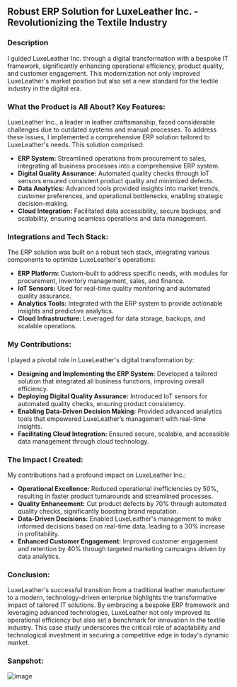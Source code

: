 ## Robust ERP Solution for LuxeLeather Inc. - Revolutionizing the Textile Industry

### Description
I guided LuxeLeather Inc. through a digital transformation with a bespoke IT framework, significantly enhancing operational efficiency, product quality, and customer engagement. This modernization not only improved LuxeLeather's market position but also set a new standard for the textile industry in the digital era.

### What the Product is All About? Key Features:
LuxeLeather Inc., a leader in leather craftsmanship, faced considerable challenges due to outdated systems and manual processes. To address these issues, I implemented a comprehensive ERP solution tailored to LuxeLeather's needs. This solution comprised:

- **ERP System:** Streamlined operations from procurement to sales, integrating all business processes into a comprehensive ERP system.
- **Digital Quality Assurance:** Automated quality checks through IoT sensors ensured consistent product quality and minimized defects.
- **Data Analytics:** Advanced tools provided insights into market trends, customer preferences, and operational bottlenecks, enabling strategic decision-making.
- **Cloud Integration:** Facilitated data accessibility, secure backups, and scalability, ensuring seamless operations and data management.

### Integrations and Tech Stack:
The ERP solution was built on a robust tech stack, integrating various components to optimize LuxeLeather's operations:

- **ERP Platform:** Custom-built to address specific needs, with modules for procurement, inventory management, sales, and finance.
- **IoT Sensors:** Used for real-time quality monitoring and automated quality assurance.
- **Analytics Tools:** Integrated with the ERP system to provide actionable insights and predictive analytics.
- **Cloud Infrastructure:** Leveraged for data storage, backups, and scalable operations.

### My Contributions:
I played a pivotal role in LuxeLeather's digital transformation by:

- **Designing and Implementing the ERP System:** Developed a tailored solution that integrated all business functions, improving overall efficiency.
- **Deploying Digital Quality Assurance:** Introduced IoT sensors for automated quality checks, ensuring product consistency.
- **Enabling Data-Driven Decision Making:** Provided advanced analytics tools that empowered LuxeLeather’s management with real-time insights.
- **Facilitating Cloud Integration:** Ensured secure, scalable, and accessible data management through cloud technology.

### The Impact I Created:
My contributions had a profound impact on LuxeLeather Inc.:

- **Operational Excellence:** Reduced operational inefficiencies by 50%, resulting in faster product turnarounds and streamlined processes.
- **Quality Enhancement:** Cut product defects by 70% through automated quality checks, significantly boosting brand reputation.
- **Data-Driven Decisions:** Enabled LuxeLeather's management to make informed decisions based on real-time data, leading to a 30% increase in profitability.
- **Enhanced Customer Engagement:** Improved customer engagement and retention by 40% through targeted marketing campaigns driven by data analytics.

### Conclusion:
LuxeLeather's successful transition from a traditional leather manufacturer to a modern, technology-driven enterprise highlights the transformative impact of tailored IT solutions. By embracing a bespoke ERP framework and leveraging advanced technologies, LuxeLeather not only improved its operational efficiency but also set a benchmark for innovation in the textile industry. This case study underscores the critical role of adaptability and technological investment in securing a competitive edge in today's dynamic market.


### Sanpshot:
![image](https://github.com/user-attachments/assets/e6020f00-b567-455f-9fbe-4e1c48b5bbb6)
